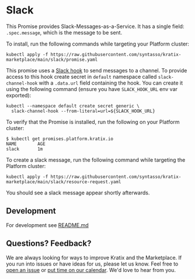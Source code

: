 # Slack

This Promise provides Slack-Messages-as-a-Service. It has a single field: `.spec.message`, which is the message to be sent.

To install, run the following commands while targeting your Platform cluster:
```
kubectl apply -f https://raw.githubusercontent.com/syntasso/kratix-marketplace/main/slack/promise.yaml
```

This promise uses a [Slack hook](https://slack.com/intl/en-gb/help/articles/115005265063-Incoming-webhooks-for-Slack)
to send messages to a channel. To provide access to this hook create secret in `default` namespace called
`slack-channel-hook` with a `.data.url` field containing the hook. You can create it using
the following command (ensure you have `SLACK_HOOK_URL` env var exported):
```
kubectl --namespace default create secret generic \
  slack-channel-hook --from-literal=url=${SLACK_HOOK_URL}
```

To verify that the Promise is installed, run the following on your Platform cluster:
```
$ kubectl get promises.platform.kratix.io
NAME        AGE
slack       1m
```

To create a slack message, run the following command while targeting the Platform cluster:
```
kubectl apply -f https://raw.githubusercontent.com/syntasso/kratix-marketplace/main/slack/resource-request.yaml
```

You should see a slack message appear shortly afterwards.

## Development

For development see [README.md](./internal/README.md)

## Questions? Feedback?

We are always looking for ways to improve Kratix and the Marketplace. If you run into issues or have ideas for us, please let us know. Feel free to [open an issue](https://github.com/syntasso/kratix-marketplace/issues/new/choose) or [put time on our calendar](https://www.syntasso.io/contact-us). We'd love to hear from you.
